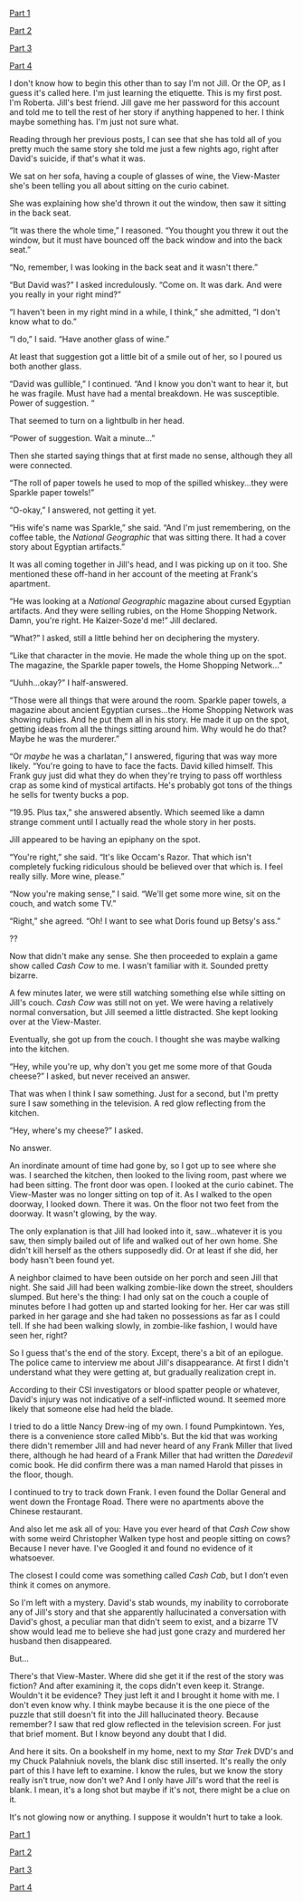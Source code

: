  [Part 1](https://www.reddit.com/r/nosleep/comments/va3vx2/have_any_of_you_heard_of_the_viewmaster_that/) 

 [Part 2](https://www.reddit.com/r/nosleep/comments/vbeml8/have_any_of_you_heard_of_the_viewmaster_that/)

[Part 3](https://www.reddit.com/r/nosleep/comments/vd2e6x/have_any_of_you_heard_of_the_viewmaster_that/)

[Part 4](https://www.reddit.com/r/nosleep/comments/vj3swb/have_any_of_you_heard_of_the_viewmaster_that/)

I don't know how to begin this other than to say I'm not Jill. Or the OP, as I guess it's called here. I'm just learning the etiquette. This is my first post. I'm Roberta. Jill's best friend. Jill gave me her password for this account and told me to tell the rest of her story if anything happened to her. I think maybe something has. I'm just not sure what.

Reading through her previous posts, I can see that she has told all of you pretty much the same story she told me just a few nights ago, right after David's suicide, if that's what it was.

We sat on her sofa, having a couple of glasses of wine, the View-Master she's been telling you all about sitting on the curio cabinet.

She was explaining how she'd thrown it out the window, then saw it sitting in the back seat.

“It was there the whole time,” I reasoned. “You thought you threw it out the window, but it must have bounced off the back window and into the back seat.”

“No, remember, I was looking in the back seat and it wasn't there.”

“But David was?” I asked incredulously. “Come on. It was dark. And were you really in your right mind?”

“I haven't been in my right mind in a while, I think,” she admitted, “I don't know what to do.”

“I do,” I said. “Have another glass of wine.”

At least that suggestion got a little bit of a smile out of her, so I poured us both another glass.

“David was gullible,” I continued. “And I know you don't want to hear it, but he was fragile. Must have had a mental breakdown. He was susceptible. Power of suggestion. “

That seemed to turn on a lightbulb in her head.

“Power of suggestion. Wait a minute...”

Then she started saying things that at first made no sense, although they all were connected.

“The roll of paper towels he used to mop of the spilled whiskey...they were Sparkle paper towels!”

“O-okay,” I answered, not getting it yet.

“His wife's name was Sparkle,” she said. “And I'm just remembering, on the coffee table, the *National Geographic* that was sitting there. It had a cover story about Egyptian artifacts.”

It was all coming together in Jill's head, and I was picking up on it too. She mentioned these off-hand in her account of the meeting at Frank's apartment.

“He was looking at a *National Geographic* magazine about cursed Egyptian artifacts. And they were selling rubies, on the Home Shopping Network. Damn, you're right. He Kaizer-Soze'd me!” Jill declared.

“What?” I asked, still a little behind her on deciphering the mystery.

“Like that character in the movie. He made the whole thing up on the spot. The magazine, the Sparkle paper towels, the Home Shopping Network...”

“Uuhh...okay?” I half-answered.

“Those were all things that were around the room. Sparkle paper towels, a magazine about ancient Egyptian curses...the Home Shopping Network was showing rubies. And he put them all in his story. He made it up on the spot, getting ideas from all the things sitting around him. Why would he do that? Maybe he was the murderer.”

“Or *maybe* he was a charlatan,” I answered, figuring that was way more likely. “You're going to have to face the facts. David killed himself. This Frank guy just did what they do when they're trying to pass off worthless crap as some kind of mystical artifacts. He's probably got tons of the things he sells for twenty bucks a pop.

“19.95. Plus tax,” she answered absently. Which seemed like a damn strange comment until I actually read the whole story in her posts.

Jill appeared to be having an epiphany on the spot.

“You're right,” she said. “It's like Occam's Razor. That which isn't completely fucking ridiculous should be believed over that which is. I feel really silly. More wine, please.”

“Now you're making sense,” I said. “We'll get some more wine, sit on the couch, and watch some TV.”

“Right,” she agreed. “Oh! I want to see what Doris found up Betsy's ass.”

?? 

Now that didn't make any sense. She then proceeded to explain a game show called *Cash Cow* to me. I wasn't familiar with it. Sounded pretty bizarre.

A few minutes later, we were still watching something else while sitting on Jill's couch. *Cash Cow* was still not on yet. We were having a relatively normal conversation, but Jill seemed a little distracted. She kept looking over at the View-Master. 

Eventually, she got up from the couch. I thought she was maybe walking into the kitchen.

“Hey, while you're up, why don't you get me some more of that Gouda cheese?” I asked, but never received an answer. 

That was when I think I saw something. Just for a second, but I'm pretty sure I saw something in the television. A red glow reflecting from the kitchen. 

“Hey, where's my cheese?” I asked.

No answer. 

An inordinate amount of time had gone by, so I got up to see where she was. I searched the kitchen, then looked to the living room, past where we had been sitting. The front door was open. I looked at the curio cabinet. The View-Master was no longer sitting on top of it. As I walked to the open doorway, I looked down. There it was. On the floor not two feet from the doorway. It wasn't glowing, by the way. 

The only explanation is that Jill had looked into it, saw...whatever it is you saw, then simply bailed out of life and walked out of her own home. She didn't kill herself as the others supposedly did. Or at least if she did, her body hasn't been found yet.

A neighbor claimed to have been outside on her porch and seen Jill that night. She said Jill had been walking zombie-like down the street, shoulders slumped. But here's the thing: I had only sat on the couch a couple of minutes before I had gotten up and started looking for her. Her car was still parked in her garage and she had taken no possessions as far as I could tell. If she had been walking slowly, in zombie-like fashion, I would have seen her, right?

So I guess that's the end of the story. Except, there's a bit of an epilogue. The police came to interview me about Jill's disappearance. At first I didn't understand what they were getting at, but gradually realization crept in. 

According to their CSI investigators or blood spatter people or whatever, David's injury was not indicative of a self-inflicted wound. It seemed more likely that someone else had held the blade. 

I tried to do a little Nancy Drew-ing of my own. I found Pumpkintown. Yes, there is a convenience store called Mibb's. But the kid that was working there didn't remember Jill and had never heard of any Frank Miller that lived there, although he had heard of a Frank Miller that had written the *Daredevil* comic book. He did confirm there was a man named Harold that pisses in the floor, though.

I continued to try to track down Frank. I even found the Dollar General and went down the Frontage Road. There were no apartments above the Chinese restaurant.

And also let me ask all of you: Have you ever heard of that *Cash Cow* show with some weird Christopher Walken type host and people sitting on cows? Because I never have. I've Googled it and found no evidence of it whatsoever.

The closest I could come was something called *Cash Cab*, but I don’t even think it comes on anymore. 

So I'm left with a mystery. David's stab wounds, my inability to corroborate any of Jill's story and that she apparently hallucinated a conversation with David's ghost, a peculiar man that didn't seem to exist, and a bizarre TV show would lead me to believe she had just gone crazy and murdered her husband then disappeared.

But...

There's that View-Master. Where did she get it if the rest of the story was fiction? And after examining it, the cops didn't even keep it. Strange. Wouldn't it be evidence? They just left it and I brought it home with me. I don't even know why. I think maybe because it is the one piece of the puzzle that still doesn't fit into the Jill hallucinated theory. Because remember? I saw that red glow reflected in the television screen. For just that brief moment. But I know beyond any doubt that I did.

And here it sits. On a bookshelf in my home, next to my *Star Trek* DVD's and my Chuck Palahniuk novels, the blank disc still inserted. It's really the only part of this I have left to examine. I know the rules, but we know the story really isn't true, now don't we? And I only have Jill's word that the reel is blank. I mean, it's a long shot but maybe if it's not, there might be a clue on it. 

It's not glowing now or anything. I suppose it wouldn't hurt to take a look. 

 [Part 1](https://www.reddit.com/r/nosleep/comments/va3vx2/have_any_of_you_heard_of_the_viewmaster_that/) 

 [Part 2](https://www.reddit.com/r/nosleep/comments/vbeml8/have_any_of_you_heard_of_the_viewmaster_that/)

[Part 3](https://www.reddit.com/r/nosleep/comments/vd2e6x/have_any_of_you_heard_of_the_viewmaster_that/)

[Part 4](https://www.reddit.com/r/nosleep/comments/vj3swb/have_any_of_you_heard_of_the_viewmaster_that/)
